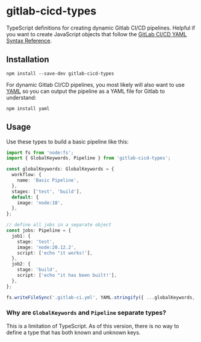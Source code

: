 # gitlab-cicd-types

TypeScript definitions for creating dynamic Gitlab CI/CD pipelines. Helpful if you want to create JavaScript objects that follow the [GitLab CI/CD YAML Syntax Reference](https://docs.gitlab.com/ee/ci/yaml/).

## Installation

```
npm install --save-dev gitlab-cicd-types
```

For dynamic Gitlab CI/CD pipelines, you most likely will also want to use [YAML](https://www.npmjs.com/package/yaml) so you can output the pipeline as a YAML file for Gitlab to understand:

```
npm install yaml
```

## Usage

Use these types to build a basic pipeline like this:

```typescript
import fs from 'node:fs';
import { GlobalKeywords, Pipeline } from 'gitlab-cicd-types';

const globalKeywords: GlobalKeywords = {
  workflow: {
    name: 'Basic Pipeline',
  },
  stages: ['test', 'build'],
  default: {
    image: 'node:18',
  },
};

// define all jobs in a separate object
const jobs: Pipeline = {
  job1: {
    stage: 'test',
    image: 'node:20.12.2',
    script: ['echo "it works!'],
  },
  job2: {
    stage: 'build',
    script: ['echo "it has been built!'],
  },
};

fs.writeFileSync('.gitlab-ci.yml', YAML.stringify({ ...globalKeywords, ...jobs }));
```

### Why are `GlobalKeywords` and `Pipeline` separate types?

This is a limitation of TypeScript. As of this version, there is no way to define a type that has both known and unknown keys.
